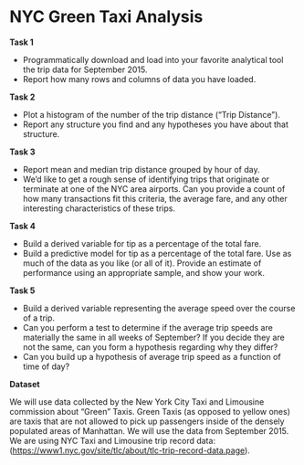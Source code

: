 # NYC Green Taxi Analysis

**Task 1**

* Programmatically download and load into your favorite analytical tool the trip data for September 2015.
* Report how many rows and columns of data you have loaded.

**Task 2**

* Plot a histogram of the number of the trip distance (“Trip Distance”).
* Report any structure you find and any hypotheses you have about that structure.

**Task 3**

* Report mean and median trip distance grouped by hour of day.
* We’d like to get a rough sense of identifying trips that originate or terminate at one of the NYC area airports. Can you provide a count of how many transactions fit this criteria, the average fare, and any other interesting characteristics of these trips.

**Task 4**

* Build a derived variable for tip as a percentage of the total fare.
* Build a predictive model for tip as a percentage of the total fare. Use as much of the data as you like (or all of it). Provide an estimate of performance using an appropriate sample, and show your work.

**Task 5**

* Build a derived variable representing the average speed over the course of a trip.
* Can you perform a test to determine if the average trip speeds are materially the same in all weeks of September? If you decide they are not the same, can you form a hypothesis regarding why they differ?
* Can you build up a hypothesis of average trip speed as a function of time of day?

**Dataset**

We will use data collected by the New York City Taxi and Limousine commission about “Green” Taxis. Green Taxis (as opposed to yellow ones) are taxis that are not allowed to pick up passengers inside of the densely populated areas of Manhattan. We will use the data from September 2015. We are using NYC Taxi and Limousine trip record data: (https://www1.nyc.gov/site/tlc/about/tlc-trip-record-data.page).


